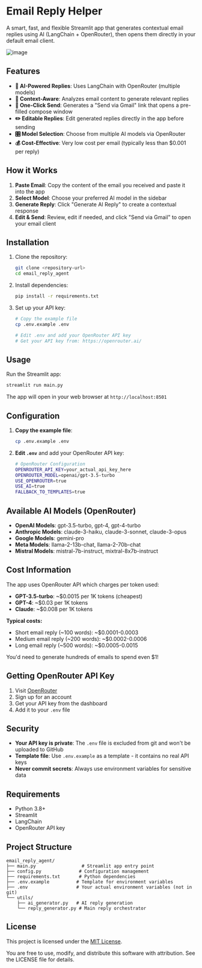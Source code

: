 # Email Reply Helper

A smart, fast, and flexible Streamlit app that generates contextual email replies using AI (LangChain + OpenRouter), then opens them directly in your default email client.

![image](https://github.com/user-attachments/assets/7cf40969-a7cb-4750-b047-670211cdcaae)

## Features

- **🤖 AI-Powered Replies**: Uses LangChain with OpenRouter (multiple models)
- **🎯 Context-Aware**: Analyzes email content to generate relevant replies
- **🚀 One-Click Send**: Generates a "Send via Gmail" link that opens a pre-filled compose window
- **✏️ Editable Replies**: Edit generated replies directly in the app before sending
- **🎛️ Model Selection**: Choose from multiple AI models via OpenRouter
- **💰 Cost-Effective**: Very low cost per email (typically less than $0.001 per reply)

## How it Works

1. **Paste Email**: Copy the content of the email you received and paste it into the app
2. **Select Model**: Choose your preferred AI model in the sidebar
3. **Generate Reply**: Click "Generate AI Reply" to create a contextual response
4. **Edit & Send**: Review, edit if needed, and click "Send via Gmail" to open your email client

## Installation

1. Clone the repository:
   ```bash
   git clone <repository-url>
   cd email_reply_agent
   ```

2. Install dependencies:
   ```bash
   pip install -r requirements.txt
   ```

3. Set up your API key:
   ```bash
   # Copy the example file
   cp .env.example .env
   
   # Edit .env and add your OpenRouter API key
   # Get your API key from: https://openrouter.ai/
   ```

## Usage

Run the Streamlit app:
```bash
streamlit run main.py
```

The app will open in your web browser at `http://localhost:8501`

## Configuration

1. **Copy the example file**:
   ```bash
   cp .env.example .env
   ```

2. **Edit `.env`** and add your OpenRouter API key:
   ```bash
   # OpenRouter Configuration
   OPENROUTER_API_KEY=your_actual_api_key_here
   OPENROUTER_MODEL=openai/gpt-3.5-turbo
   USE_OPENROUTER=true
   USE_AI=true
   FALLBACK_TO_TEMPLATES=true
   ```

## Available AI Models (OpenRouter)

- **OpenAI Models**: gpt-3.5-turbo, gpt-4, gpt-4-turbo
- **Anthropic Models**: claude-3-haiku, claude-3-sonnet, claude-3-opus
- **Google Models**: gemini-pro
- **Meta Models**: llama-2-13b-chat, llama-2-70b-chat
- **Mistral Models**: mistral-7b-instruct, mixtral-8x7b-instruct

## Cost Information

The app uses OpenRouter API which charges per token used:

- **GPT-3.5-turbo**: ~$0.0015 per 1K tokens (cheapest)
- **GPT-4**: ~$0.03 per 1K tokens
- **Claude**: ~$0.008 per 1K tokens

**Typical costs:**
- Short email reply (~100 words): ~$0.0001-0.0003
- Medium email reply (~200 words): ~$0.0002-0.0006
- Long email reply (~500 words): ~$0.0005-0.0015

You'd need to generate hundreds of emails to spend even $1!

## Getting OpenRouter API Key

1. Visit [OpenRouter](https://openrouter.ai/)
2. Sign up for an account
3. Get your API key from the dashboard
4. Add it to your `.env` file

## Security

- **Your API key is private**: The `.env` file is excluded from git and won't be uploaded to GitHub
- **Template file**: Use `.env.example` as a template - it contains no real API keys
- **Never commit secrets**: Always use environment variables for sensitive data

## Requirements

- Python 3.8+
- Streamlit
- LangChain
- OpenRouter API key

## Project Structure

```
email_reply_agent/
├── main.py                 # Streamlit app entry point
├── config.py              # Configuration management
├── requirements.txt       # Python dependencies
├── .env.example          # Template for environment variables
├── .env                  # Your actual environment variables (not in git)
└── utils/
    ├── ai_generator.py   # AI reply generation
    └── reply_generator.py # Main reply orchestrator
```

## License

This project is licensed under the [MIT License](LICENSE).

You are free to use, modify, and distribute this software with attribution. See the LICENSE file for details. 
